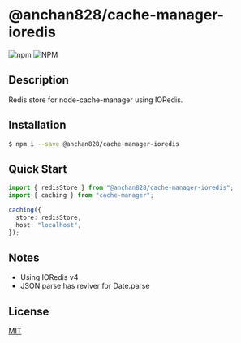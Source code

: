 # @anchan828/cache-manager-ioredis

![npm](https://img.shields.io/npm/v/@anchan828/cache-manager-ioredis.svg)
![NPM](https://img.shields.io/npm/l/@anchan828/cache-manager-ioredis.svg)

## Description

Redis store for node-cache-manager using IORedis.

## Installation

```bash
$ npm i --save @anchan828/cache-manager-ioredis
```

## Quick Start

```ts
import { redisStore } from "@anchan828/cache-manager-ioredis";
import { caching } from "cache-manager";

caching({
  store: redisStore,
  host: "localhost",
});
```

## Notes

- Using IORedis v4
- JSON.parse has reviver for Date.parse

## License

[MIT](LICENSE)
